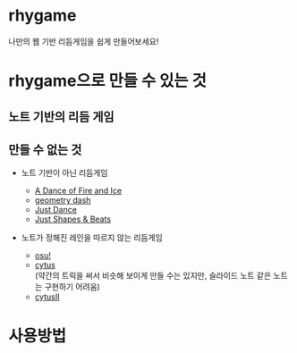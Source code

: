 # rhygame
나만의 웹 기반 리듬게임을 쉽게 만들어보세요!

# rhygame으로 만들 수 있는 것

## 노트 기반의 리듬 게임

## 만들 수 없는 것

- 노트 기반이 아닌 리듬게임
    - [A Dance of Fire and Ice](https://store.steampowered.com/app/977950/A_Dance_of_Fire_and_Ice/)
    - [geometry dash](https://www.robtopgames.com/)
    - [Just Dance](https://justdancenow.com/)
    - [Just Shapes & Beats](https://store.steampowered.com/app/531510/Just_Shapes__Beats/)

- 노트가 정해진 레인을 따르지 않는 리듬게임
    - [osu!](https://osu.ppy.sh/home/)
    - [cytus](https://rayark.com/g/cytus/) \
    (약간의 트릭을 써서 비슷해 보이게 만들 수는 있지만, 슬라이드 노트 같은 노트는 구현하기 어려움)
    - [cytusII](https://rayark.com/g/cytus2/)

# 사용방법